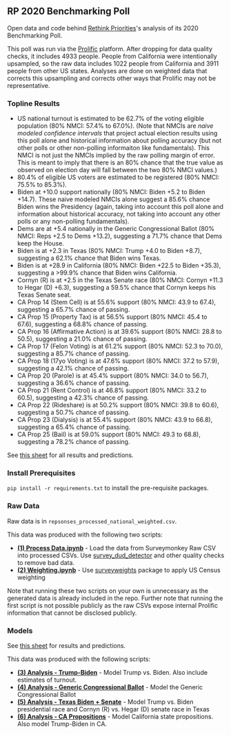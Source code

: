 ## RP 2020 Benchmarking Poll

Open data and code behind [Rethink Priorities](https://www.rethinkpriorities.org/)'s analysis of its 2020 Benchmarking Poll.

This poll was run via the [Prolific](https://www.prolific.co/) platform. After dropping for data quality checks, it includes 4933 people. People from California were intentionally upsampled, so the raw data includes 1022 people from California and 3911 people from other US states. Analyses are done on weighted data that corrects this upsampling and corrects other ways that Prolific may not be representative.


### Topline Results

* US national turnout is estimated to be 62.7% of the voting eligible population (80% NMCI: 57.4% to 67.0%). (Note that NMCIs are _naive modeled confidence intervals_ that project actual election results using this poll alone and historical information about polling accuracy (but not other polls or other non-polling informaiton like fundamentals). This NMCI is not just the NMCIs implied by the raw polling margin of error. This is meant to imply that there is an 80% chance that the true value as observed on election day will fall between the two 80% NMCI values.)
* 80.4% of eligible US voters are estimated to be registered (80% NMCI: 75.5% to 85.3%).
* Biden at +10.0 support nationally (80% NMCI: Biden +5.2 to Biden +14.7). These naive modeled NMCIs alone suggest a 85.6% chance Biden wins the Presidency (again, taking into account this poll alone and information about historical accuracy, not taking into account any other polls or any non-polling fundamentals).
* Dems are at +5.4 nationally in the Generic Congressional Ballot (80% NMCI: Reps +2.5 to Dems +13.2), suggesting a 71.7% chance that Dems keep the House.
* Biden is at +2.3 in Texas (80% NMCI: Trump +4.0 to Biden +8.7), suggesting a 62.1% chance that Biden wins Texas.
* Biden is at +28.9 in California (80% NMCI: Biden +22.5 to Biden +35.3), suggesting a >99.9% chance that Biden wins California.
* Cornyn (R) is at +2.5 in the Texas Senate race (80% NMCI: Cornyn +11.3 to Hegar (D) +6.3), suggesting a 59.5% chance that Cornyn keeps his Texas Senate seat.
* CA Prop 14 (Stem Cell) is at 55.6% support (80% NMCI: 43.9 to 67.4), suggesting a 65.7% chance of passing.
* CA Prop 15 (Property Tax) is at 56.5% support (80% NMCI: 45.4 to 67.6), suggesting a 68.8% chance of passing.
* CA Prop 16 (Affirmative Action) is at 39.6% support (80% NMCI: 28.8 to 50.5), suggesting a 21.0% chance of passing.
* CA Prop 17 (Felon Voting) is at 61.2% support (80% NMCI: 52.3 to 70.0), suggesting a 85.7% chance of passing.
* CA Prop 18 (17yo Voting) is at 47.6% support (80% NMCI: 37.2 to 57.9), suggesting a 42.1% chance of passing.
* CA Prop 20 (Parole) is at 45.4% support (80% NMCI: 34.0 to 56.7), suggesting a 36.6% chance of passing.
* CA Prop 21 (Rent Control) is at 46.8% support (80% NMCI: 33.2 to 60.5), suggesting a 42.3% chance of passing.
* CA Prop 22 (Rideshare) is at 50.2% support (80% NMCI: 39.8 to 60.6), suggesting a 50.7% chance of passing.
* CA Prop 23 (Dialysis) is at 55.4% support (80% NMCI: 43.9 to 66.8), suggesting a 65.4% chance of passing.
* CA Prop 25 (Bail) is at 59.0% support (80% NMCI: 49.3 to 68.8), suggesting a 78.2% chance of passing.

See [this sheet](https://docs.google.com/spreadsheets/d/1yuEruo1z4sQ9IIqVMGba1-fumtmypbjZk_2tOZgVhkk/edit#gid=0) for all results and predictions.
 
 
### Install Prerequisites

`pip install -r requirements.txt` to install the pre-requisite packages.


### Raw Data

Raw data is in `repsonses_processed_national_weighted.csv`.

This data was produced with the following two scripts:

* **[(1) Process Data.ipynb](https://github.com/rethinkpriorities/rp_2020_benchmarking_poll/blob/master/(1)%20Process%20Data.ipynb)** - Load the data from Surveymonkey Raw CSV into processed CSVs. Use [survey_dud_detector](https://github.com/rethinkpriorities/survey_dud_detector) and other quality checks to remove bad data.
* **[(2) Weighting.ipynb](https://github.com/rethinkpriorities/rp_2020_benchmarking_poll/blob/master/(2)%20Weighting.ipynb)** - Use [surveyweights](https://github.com/rethinkpriorities/surveyweights) package to apply US Census weighting

Note that running these two scripts on your own is unnecessary as the generated data is already included in the repo. Further note that running the first script is not possible publicly as the raw CSVs expose internal Prolific information that cannot be disclosed publicly.


### Models

See [this sheet](https://docs.google.com/spreadsheets/d/1yuEruo1z4sQ9IIqVMGba1-fumtmypbjZk_2tOZgVhkk/edit#gid=0) for results and predictions.

This data was produced with the following scripts:

* **[(3) Analysis - Trump-Biden](https://github.com/rethinkpriorities/rp_2020_benchmarking_poll/blob/master/(3)%20Analysis%20-%20Trump-Biden.ipynb)** - Model Trump vs. Biden. Also include estimates of turnout.
* **[(4) Analysis - Generic Congressional Ballot](https://github.com/rethinkpriorities/rp_2020_benchmarking_poll/blob/master/(4)%20Analysis%20-%20Generic%20Congressional%20Ballot.ipynb)** - Model the Generic Congressional Ballot
* **[(5) Analysis - Texas Biden + Senate](https://github.com/rethinkpriorities/rp_2020_benchmarking_poll/blob/master/(5)%20Texas%20Biden%20%2B%20Senate.ipynb)** - Model Trump vs. Biden presidential race and Cornyn (R) vs. Hegar (D) senate race in Texas
* **[(6) Analysis - CA Propositions](https://github.com/rethinkpriorities/rp_2020_benchmarking_poll/blob/master/(5)%20Analysis%20-%20CA%20Propositions.ipynb)** - Model California state propositions. Also model Trump-Biden in CA.

